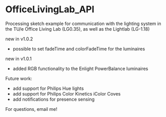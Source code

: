 # OfficeLivingLab_API
Processing sketch example for communication with the lighting system in the TU/e Office Living Lab (LG0.35), as well as the Lightlab (LG-1.18)

new in v1.0.2
- possible to set fadeTime and colorFadeTime for the luminaires

new in v1.0.1
- added RGB functionality to the Enlight PowerBalance luminaires

Future work:
- add support for Philips Hue lights
- add support for Philips Color Kinetics iColor Coves
- add notifications for presence sensing

For questions, email me!
